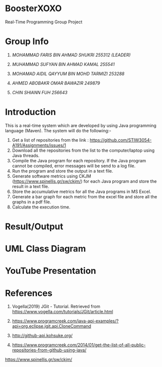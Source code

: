 # BoosterXOXO
Real-Time Programming Group Project

# Group Info

1. *MOHAMMAD FARIS BIN AHMAD SHUKRI 255312 (LEADER)*

2. *MUHAMMAD SUFYAN BIN AHMAD KAMAL 255541*

3. *MOHAMAD AIDIL QAYYUM BIN MOHD TARMIZI 253288*

4. *AHMED ABOBAKR OMAR BAWAZIR 249879*

5. *CHIN SHIANN FUH 256643*

# Introduction
This is a real-time system which are developed by using Java programming language (Maven). The system will do the following:-

1. Get a list of repositories from the link : https://github.com/STIW3054-A191/Assignments/issues/1
2. Download all the repositories from the list to the computer/laptop using Java threads.
3. Compile the Java program for each repository. If the Java program cannot be compiled, error messages will be send to a log file.
4. Run the program and store the output in a text file.
5. Generate software metrics using CKJM (https://www.spinellis.gr/sw/ckjm/) for each Java program and store the result in a text file.
6. Store the accumulative metrics for all the Java programs in MS Excel.
7. Generate a bar graph for each metric from the excel file and store all the graphs in a pdf file.
8. Calculate the execution time.

# Result/Output

# UML Class Diagram

# YouTube Presentation

# References
1. Vogella(2019) JGit - Tutorial. Retrieved from https://www.vogella.com/tutorials/JGit/article.html  

2. https://www.programcreek.com/java-api-examples/?api=org.eclipse.jgit.api.CloneCommand  

3. http://github-api.kohsuke.org/    

4. https://www.programcreek.com/2014/01/get-the-list-of-all-public-repositories-from-github-using-java/

https://www.spinellis.gr/sw/ckjm/
